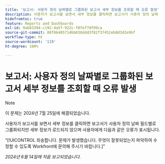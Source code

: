```yaml
---
title: '보고서: 사용자 정의 날짜별로 그룹화된 보고서 세부 정보를 조회할 때 오류 발생'
description: 사용자가 보고서를 보면서 세부 정보를 클릭하면 보고서가 사용자 정의 날짜 필드별로 그룹화되지만 세부 정보가 로드되지 않으며 사용자에게 오류가 표시됩니다.
hidefromtoc: true
feature: Reports and Dashboards
exl-id: 9ab83394-c192-4a5f-922c-f0fef7df99ca
source-git-commit: 88f86485714bb836ddd3f82f37452eb8d3d2e9bf
workflow-type: ht
source-wordcount: '119'
ht-degree: 100%

---
```


# 보고서: 사용자 정의 날짜별로 그룹화된 보고서 세부 정보를 조회할 때 오류 발생

>[!NOTE]
>
>이 문제는 2024년 7월 25일에 해결되었습니다.

사용자가 보고서를 보면서 세부 정보를 클릭하면 보고서가 사용자 정의 날짜 필드별로 그룹화되지만 세부 정보가 로드되지 않으며 사용자에게 다음과 같은 오류가 표시됩니다.

“[!UICONTROL 죄송합니다. 문제가 발생했습니다. 무엇이 잘못되었는지 파악하여 수정할 수 있도록 Workfront에 문의해 주시기 바랍니다.]”

_2024년 6월 14일에 처음 보고되었습니다._
